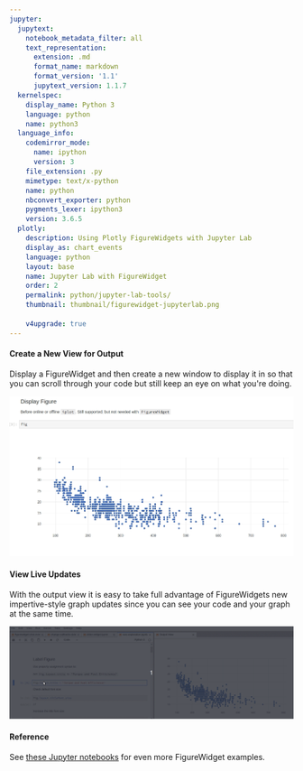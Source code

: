```yaml
---
jupyter:
  jupytext:
    notebook_metadata_filter: all
    text_representation:
      extension: .md
      format_name: markdown
      format_version: '1.1'
      jupytext_version: 1.1.7
  kernelspec:
    display_name: Python 3
    language: python
    name: python3
  language_info:
    codemirror_mode:
      name: ipython
      version: 3
    file_extension: .py
    mimetype: text/x-python
    name: python
    nbconvert_exporter: python
    pygments_lexer: ipython3
    version: 3.6.5
  plotly:
    description: Using Plotly FigureWidgets with Jupyter Lab
    display_as: chart_events
    language: python
    layout: base
    name: Jupyter Lab with FigureWidget
    order: 2
    permalink: python/jupyter-lab-tools/
    thumbnail: thumbnail/figurewidget-jupyterlab.png
    
    v4upgrade: true
---
```


#### Create a New View for Output


Display a FigureWidget and then create a new window to display it in so that you can scroll through your code but still keep an eye on what you're doing.


<img src='https://raw.githubusercontent.com/michaelbabyn/plot_data/master/create_view_for_output_jupyter_lab.gif'>

#### View Live Updates

With the output view it is easy to take full advantage of FigureWidgets new impertive-style graph updates since you can see your code and your graph at the same time.

<img src='https://raw.githubusercontent.com/michaelbabyn/plot_data/master/demonstrate_view_jupyter_lab.gif'>



#### Reference


See [these Jupyter notebooks](https://github.com/jonmmease/plotly_ipywidget_notebooks) for even more FigureWidget examples.
